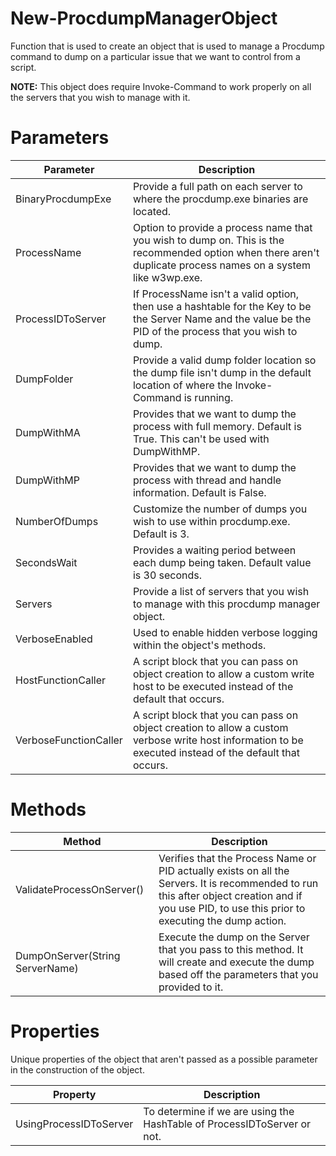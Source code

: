 # New-ProcdumpManagerObject
Function that is used to create an object that is used to manage a Procdump command to dump on a particular issue that we want to control from a script. 

**NOTE:** This object does require Invoke-Command to work properly on all the servers that you wish to manage with it. 

# Parameters 

Parameter | Description 
----------|------------
BinaryProcdumpExe | Provide a full path on each server to where the procdump.exe binaries are located.
ProcessName | Option to provide a process name that you wish to dump on. This is the recommended option when there aren't duplicate process names on a system like w3wp.exe. 
ProcessIDToServer | If ProcessName isn't a valid option, then use a hashtable for the Key to be the Server Name and the value be the PID of the process that you wish to dump. 
DumpFolder | Provide a valid dump folder location so the dump file isn't dump in the default location of where the Invoke-Command is running. 
DumpWithMA | Provides that we want to dump the process with full memory. Default is True. This can't be used with DumpWithMP. 
DumpWithMP | Provides that we want to dump the process with thread and handle information. Default is False. 
NumberOfDumps | Customize the number of dumps you wish to use within procdump.exe. Default is 3. 
SecondsWait | Provides a waiting period between each dump being taken. Default value is 30 seconds. 
Servers | Provide a list of servers that you wish to manage with this procdump manager object. 
VerboseEnabled | Used to enable hidden verbose logging within the object's methods. 
HostFunctionCaller | A script block that you can pass on object creation to allow a custom write host to be executed instead of the default that occurs. 
VerboseFunctionCaller | A script block that you can pass on object creation to allow a custom verbose write host information to be executed instead of the default that occurs. 

# Methods 

Method | Description
-------|------------
ValidateProcessOnServer() | Verifies that the Process Name or PID actually exists on all the Servers. It is recommended to run this after object creation and if you use PID, to use this prior to executing the dump action. 
DumpOnServer(String ServerName) | Execute the dump on the Server that you pass to this method. It will create and execute the dump based off the parameters that you provided to it. 

# Properties 

Unique properties of the object that aren't passed as a possible parameter in the construction of the object. 

Property | Description 
---------|------------
UsingProcessIDToServer | To determine if we are using the HashTable of ProcessIDToServer or not. 